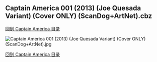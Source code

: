 ## Captain America 001 (2013) (Joe Quesada Variant) (Cover ONLY) (ScanDog+ArtNet).cbz


[回到 Captain America 目录](https://github.com/alicewish/markdown/blob/master/series/Captain-America.md)


![Captain America 001 (2013) (Joe Quesada Variant) (Cover ONLY) (ScanDog+ArtNet).jpg](https://wx1.sinaimg.cn/large/6a9fdecaly1fr0sg5ezhtj21401paauv.jpg)

[回到 Captain America 目录](https://github.com/alicewish/markdown/blob/master/series/Captain-America.md)

